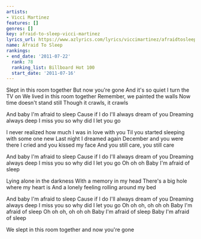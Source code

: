```yaml
---
artists:
- Vicci Martinez
features: []
genres: []
key: afraid-to-sleep-vicci-martinez
lyrics_url: https://www.azlyrics.com/lyrics/viccimartinez/afraidtosleep.html
name: Afraid To Sleep
rankings:
- end_date: '2011-07-22'
  rank: 78
  ranking_list: Billboard Hot 100
  start_date: '2011-07-16'
---
```


Slept in this room together
But now you're gone
And it's so quiet I turn the TV on
We lived in this room together
Remember, we painted the walls
Now time doesn't stand still
Though it crawls, it crawls

And baby I'm afraid to sleep
Cause if I do I'll always dream of you
Dreaming always deep
I miss you so why did I let you go

I never realized how much I was in love with you
Til you started sleeping with some one new
Last night I dreamed again
December and you were there
I cried and you kissed my face
And you still care, you still care

And baby I'm afraid to sleep
Cause if I do I'll always dream of you
Dreaming always deep
I miss you so why did I let you go
Oh oh oh
Baby I'm afraid of sleep

Lying alone in the darkness
With a memory in my head
There's a big hole where my heart is
And a lonely feeling rolling around my bed

And baby I'm afraid to sleep
Cause if I do I'll always dream of you
Dreaming always deep
I miss you so why did I let you go
Oh oh oh, oh oh oh
Baby I'm afraid of sleep
Oh oh oh, oh oh oh
Baby I'm afraid of sleep
Baby I'm afraid of sleep

We slept in this room together and now you're gone



